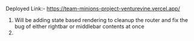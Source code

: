 Deployed Link:- https://team-minions-project-venturevine.vercel.app/
1) Will be adding state based rendering to cleanup the router and fix the bug of either rightbar or middlebar contents at once
2) 
